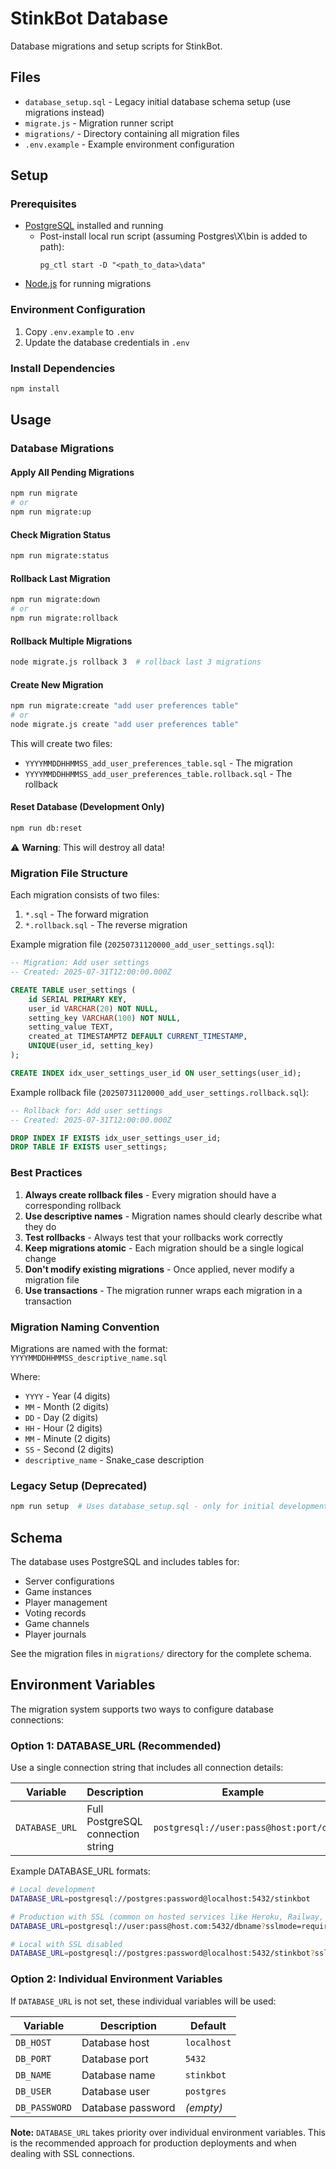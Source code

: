 # StinkBot Database

Database migrations and setup scripts for StinkBot.

## Files

- `database_setup.sql` - Legacy initial database schema setup (use migrations instead)
- `migrate.js` - Migration runner script
- `migrations/` - Directory containing all migration files
- `.env.example` - Example environment configuration

## Setup

### Prerequisites
- [PostgreSQL](https://www.postgresql.org/) installed and running
    - Post-install local run script (assuming Postgres\X\bin is added to path): 
        ```batch
        pg_ctl start -D "<path_to_data>\data"
        ```
- [Node.js](https://nodejs.org/) for running migrations

### Environment Configuration
1. Copy `.env.example` to `.env`
2. Update the database credentials in `.env`

### Install Dependencies
```bash
npm install
```

## Usage

### Database Migrations

#### Apply All Pending Migrations
```bash
npm run migrate
# or
npm run migrate:up
```

#### Check Migration Status
```bash
npm run migrate:status
```

#### Rollback Last Migration
```bash
npm run migrate:down
# or
npm run migrate:rollback
```

#### Rollback Multiple Migrations
```bash
node migrate.js rollback 3  # rollback last 3 migrations
```

#### Create New Migration
```bash
npm run migrate:create "add user preferences table"
# or
node migrate.js create "add user preferences table"
```

This will create two files:
- `YYYYMMDDHHMMSS_add_user_preferences_table.sql` - The migration
- `YYYYMMDDHHMMSS_add_user_preferences_table.rollback.sql` - The rollback

#### Reset Database (Development Only)
```bash
npm run db:reset
```
⚠️ **Warning**: This will destroy all data!

### Migration File Structure

Each migration consists of two files:
1. `*.sql` - The forward migration
2. `*.rollback.sql` - The reverse migration

Example migration file (`20250731120000_add_user_settings.sql`):
```sql
-- Migration: Add user settings
-- Created: 2025-07-31T12:00:00.000Z

CREATE TABLE user_settings (
    id SERIAL PRIMARY KEY,
    user_id VARCHAR(20) NOT NULL,
    setting_key VARCHAR(100) NOT NULL,
    setting_value TEXT,
    created_at TIMESTAMPTZ DEFAULT CURRENT_TIMESTAMP,
    UNIQUE(user_id, setting_key)
);

CREATE INDEX idx_user_settings_user_id ON user_settings(user_id);
```

Example rollback file (`20250731120000_add_user_settings.rollback.sql`):
```sql
-- Rollback for: Add user settings
-- Created: 2025-07-31T12:00:00.000Z

DROP INDEX IF EXISTS idx_user_settings_user_id;
DROP TABLE IF EXISTS user_settings;
```

### Best Practices

1. **Always create rollback files** - Every migration should have a corresponding rollback
2. **Use descriptive names** - Migration names should clearly describe what they do
3. **Test rollbacks** - Always test that your rollbacks work correctly
4. **Keep migrations atomic** - Each migration should be a single logical change
5. **Don't modify existing migrations** - Once applied, never modify a migration file
6. **Use transactions** - The migration runner wraps each migration in a transaction

### Migration Naming Convention

Migrations are named with the format:
`YYYYMMDDHHMMSS_descriptive_name.sql`

Where:
- `YYYY` - Year (4 digits)
- `MM` - Month (2 digits) 
- `DD` - Day (2 digits)
- `HH` - Hour (2 digits)
- `MM` - Minute (2 digits)
- `SS` - Second (2 digits)
- `descriptive_name` - Snake_case description

### Legacy Setup (Deprecated)
```bash
npm run setup  # Uses database_setup.sql - only for initial development
```

## Schema

The database uses PostgreSQL and includes tables for:
- Server configurations
- Game instances  
- Player management
- Voting records
- Game channels
- Player journals

See the migration files in `migrations/` directory for the complete schema.

## Environment Variables

The migration system supports two ways to configure database connections:

### Option 1: DATABASE_URL (Recommended)
Use a single connection string that includes all connection details:

| Variable | Description | Example |
|----------|-------------|---------|
| `DATABASE_URL` | Full PostgreSQL connection string | `postgresql://user:pass@host:port/db` |

Example DATABASE_URL formats:
```bash
# Local development
DATABASE_URL=postgresql://postgres:password@localhost:5432/stinkbot

# Production with SSL (common on hosted services like Heroku, Railway, etc.)
DATABASE_URL=postgresql://user:pass@host.com:5432/dbname?sslmode=require

# Local with SSL disabled
DATABASE_URL=postgresql://postgres:password@localhost:5432/stinkbot?sslmode=disable
```

### Option 2: Individual Environment Variables
If `DATABASE_URL` is not set, these individual variables will be used:

| Variable | Description | Default |
|----------|-------------|---------|
| `DB_HOST` | Database host | `localhost` |
| `DB_PORT` | Database port | `5432` |
| `DB_NAME` | Database name | `stinkbot` |
| `DB_USER` | Database user | `postgres` |
| `DB_PASSWORD` | Database password | _(empty)_ |

**Note:** `DATABASE_URL` takes priority over individual environment variables. This is the recommended approach for production deployments and when dealing with SSL connections.
